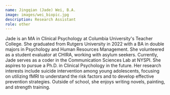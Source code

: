 ```yaml
---
name: Jingqian (Jade) Wei, B.A.
image: images/wei_biopic.jpg
description: Research Assistant
role: other
---
```


Jade is an MA in Clinical Psychology at Columbia University's Teacher College. She graduated from Rutgers University in 2022 with a BA in double majors in Psychology and Human Resources Management. She volunteered as a student evaluator at CHIRA, working with asylum seekers. Currently, Jade serves as a coder in the Communication Sciences Lab at NYSPI. She aspires to pursue a Ph.D. in Clinical Psychology in the future. Her research interests include suicide intervention among young adolescents, focusing on utilizing fMRI to understand the risk factors and to develop effective prevention strategies. Outside of school, she enjoys writing novels, painting, and strength training. 
